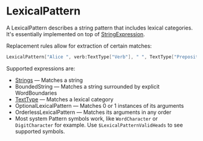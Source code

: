 # LexicalPattern

A LexicalPattern describes a string pattern that includes lexical categories. It's essentially implemented on top of [StringExpression](https://reference.wolfram.com/language/ref/StringExpression.html).

Replacement rules allow for extraction of certain matches:
```Mathematica
LexicalPattern["Alice ", verb:TextType["Verb"], " ", TextType["Preposition"], " ", OptionalLexicalPattern["the"], " ",TextType["Noun"], WordBoundary] :> verb
```

Supported expressions are:
* [Strings](https://reference.wolfram.com/language/ref/String.html) — Matches a string
* BoundedString — Matches a string surrounded by explicit WordBoundaries
* [TextType](./TextType.md) — Matches a lexical category
* OptionalLexicalPattern — Matches 0 or 1 instances of its arguments
* OrderlessLexicalPattern — Matches its arguments in any order
* Most system Pattern symbols work, like `WordCharacter` or `DigitCharacter` for example. Use `$LexicalPatternValidHeads` to see supported symbols.
